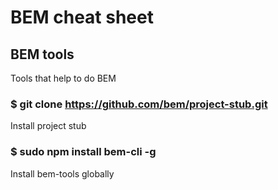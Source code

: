 # BEM cheat sheet

## BEM tools

Tools that help to do BEM

### $ git clone https://github.com/bem/project-stub.git

Install project stub

### $ sudo npm install bem-cli -g

Install bem-tools globally
